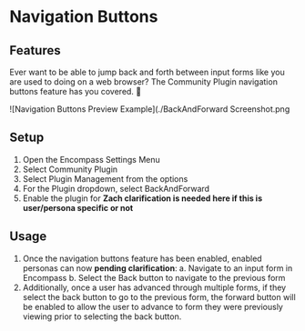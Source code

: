# Navigation Buttons

## Features

Ever want to be able to jump back and forth between input forms like you are used to doing on a web browser? The Community Plugin navigation buttons feature has you covered. :punch:

![Navigation Buttons Preview Example](./BackAndForward Screenshot.png

## Setup

1. Open the Encompass Settings Menu
2. Select Community Plugin
3. Select Plugin Management from the options
4. For the Plugin dropdown, select BackAndForward
5. Enable the plugin for **Zach clarification is needed here if this is user/persona specific or not**

## Usage

1. Once the navigation buttons feature has been enabled, enabled personas can now **pending clarification**:
   a. Navigate to an input form in Encompass
   b. Select the Back button to navigate to the previous form
2. Additionally, once a user has advanced through multiple forms, if they select the back button to go to the previous form, the forward button will be enabled to allow the user to advance to form they were previously viewing prior to selecting the back button.
